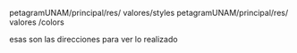 petagramUNAM/principal/res/ valores/styles
petagramUNAM/principal/res/ valores /colors

esas son las direcciones para ver lo realizado
